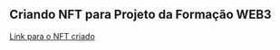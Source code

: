 ## Criando NFT para Projeto da Formação WEB3


[Link para o NFT criado](https://opensea.io/assets/matic/0x2953399124f0cbb46d2cbacd8a89cf0599974963/4517123444863708240669635810989561984192558005547379103094076835090774622209/)
